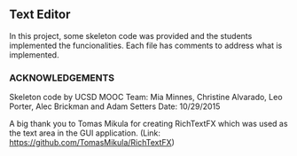 ## Text Editor

In this project, some skeleton code was provided and the students implemented the funcionalities. Each file has comments to address what is implemented. 


### ACKNOWLEDGEMENTS

Skeleton code by UCSD MOOC Team:
Mia Minnes, Christine Alvarado, Leo Porter, Alec Brickman and Adam Setters
Date: 10/29/2015

A big thank you to Tomas Mikula for creating RichTextFX 
which was used as the text area in the GUI application.
(Link: https://github.com/TomasMikula/RichTextFX)


